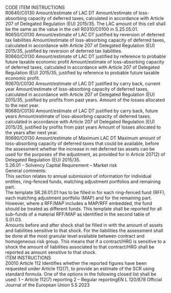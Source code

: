  
CODE  ITEM  INSTRUCTIONS  
R0640/C0130  Amount/estimate of LAC DT  Amount/estimate of loss-absorbing capacity of deferred taxes, calculated in 
accordance with Article 207 of Delegated Regulation (EU) 2015/35. The LAC 
amount of this cell shall be the same as the value in the cell R0310/C0100 in 
S.25.05.01.  
R0650/C0130  Amount/estimate of LAC DT 
justified by reversion of 
deferred tax liabilities  Amount/estimate of loss-absorbing capacity of deferred taxes, calculated in 
accordance with Article 207 of Delegated Regulation (EU) 2015/35, justified 
by reversion of deferred tax liabilities.  
R0660/C0130  Amount/estimate of LAC DT 
justified by reference to 
probable future taxable 
economic profit  Amount/estimate of loss-absorbing capacity of deferred taxes, calculated in 
accordance with Article 207 of Delegated Regulation (EU) 2015/35, justified 
by reference to probable future taxable economic profit.  
R0670/C0130  Amount/estimate of LAC DT 
justified by carry back, current 
year  Amount/estimate of loss-absorbing capacity of deferred taxes, calculated in 
accordance with Article 207 of Delegated Regulation (EU) 2015/35, justified 
by profits from past years. Amount of the losses allocated to the next year.  
R0680/C0130  Amount/estimate of LAC DT 
justified by carry back, future 
years  Amount/estimate of loss-absorbing capacity of deferred taxes, calculated in 
accordance with Article 207 of Delegated Regulation (EU) 2015/35, justified 
by profits from past years Amount of losses allocated to the years after next year.  
R0690/C0130  Amount/estimate of Maximum 
LAC DT  Maximum amount of loss-absorbing capacity of deferred taxes that could be 
available, before the assessment whether the increase in net deferred tax assets 
can be used for the purposes of the adjustment, as provided for in Article 207(2) 
of Delegated Regulation (EU) 2015/35.  
S.26.01 – Solvency Capital Requirement – Market risk  
General comments:  
This section relates to annual submission of information for individual entities, ring-fenced funds, matching adjustment 
portfolios and remaining part.  
The template SR.26.01.01 has to be filled in for each ring–fenced fund (RFF), each matching adjustment portfolio (MAP) 
and for the remaining part. However, where a RFF/MAP includes a MAP/RFF embedded, the fund should be treated as 
different funds. This template shall be reported for all sub–funds of a material RFF/MAP as identified in the second table 
of S.01.03.  
Amounts before and after shock shall be filled in with the amount of assets and liabilities sensitive to that shock. For the 
liabilities the assessment shall be done at the most granular level available between contract and homogeneous risk 
group. This means that if a contract/HRG is sensitive to a shock the amount of liabilities associated to that 
contract/HRG shall be reported as amount sensitive to that shock.  
ITEM  INSTRUCTIONS  
Z0010  Article 112  Identifies whether the reported figures have been requested under Article 112(7), 
to provide an estimate of the SCR using standard formula. One of the options in 
the following closed list shall be used: 
1 – Article 112(7) reporting 
2 – Regular reportingEN  L 120/878 Official Journal of the European Union 5.5.2023